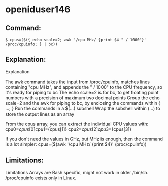 # openiduser146

## Command:
```
$ cpus=($({ echo scale=2; awk '/cpu MHz/ {print $4 " / 1000"}' /proc/cpuinfo; } | bc))
```

## Explanation:
Explanation

The awk command takes the input from /proc/cpuinfo, matches lines containing "cpu MHz", and appends the " / 1000" to the CPU frequency, so it's ready for piping to bc
The echo scale=2 is for bc, to get floating point numbers with a precision of maximum two decimal points
Group the echo scale=2 and the awk for piping to bc, by enclosing the commands within { ...; }
Run the commands in a $(...) subshell 
Wrap the subshell within (...) to store the output lines as an array

From the cpus array, you can extract the individual CPU values with:
cpu0=${cpus[0]}
cpu1=${cpus[1]}
cpu2=${cpus[2]}
cpu3=${cpus[3]}

If you don't need the values in GHz, but MHz is enough, then the command is a lot simpler:
cpus=($(awk '/cpu MHz/ {print $4}' /proc/cpuinfo))

## Limitations:
Limitations
Arrays are Bash specific, might not work in older /bin/sh.
/proc/cpuinfo exists only in Linux.

